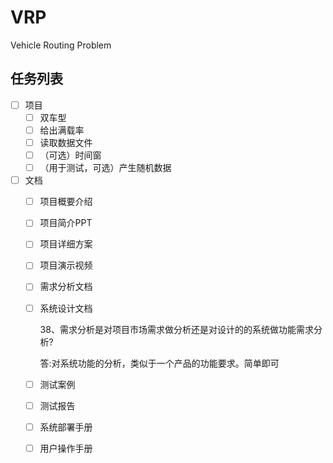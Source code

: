 # VRP
 Vehicle Routing Problem

## 任务列表

- [ ] 项目
  - [ ] 双车型
  - [ ] 给出满载率
  - [ ] 读取数据文件
  - [ ] （可选）时间窗
  - [ ] （用于测试，可选）产生随机数据

- [ ] 文档
  - [ ] 项目概要介绍
  - [ ] 项目简介PPT
  - [ ] 项目详细方案
  - [ ] 项目演示视频
  - [ ] 需求分析文档
  - [ ] 系统设计文档

    38、需求分析是对项目市场需求做分析还是对设计的的系统做功能需求分析?

    答:对系统功能的分析，类似于一个产品的功能要求。简单即可	

  - [ ] 测试案例
  - [ ] 测试报告
  - [ ] 系统部署手册
  - [ ] 用户操作手册